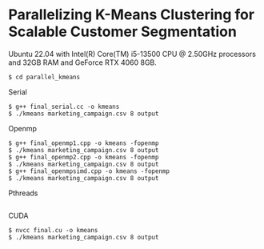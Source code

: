# Parallelizing K-Means Clustering for Scalable Customer Segmentation

Ubuntu 22.04 with
Intel(R) Core(TM) i5-13500 CPU
@ 2.50GHz processors and
32GB RAM and
GeForce RTX 4060 8GB.

```
$ cd parallel_kmeans
```
Serial
```
$ g++ final_serial.cc -o kmeans
$ ./kmeans marketing_campaign.csv 8 output
```
Openmp
```
$ g++ final_openmp1.cpp -o kmeans -fopenmp
$ ./kmeans marketing_campaign.csv 8 output
$ g++ final_openmp2.cpp -o kmeans -fopenmp
$ ./kmeans marketing_campaign.csv 8 output
$ g++ final_openmpsimd.cpp -o kmeans -fopenmp
$ ./kmeans marketing_campaign.csv 8 output
```
Pthreads
```

```
CUDA
```
$ nvcc final.cu -o kmeans
$ ./kmeans marketing_campaign.csv 8 output
```
